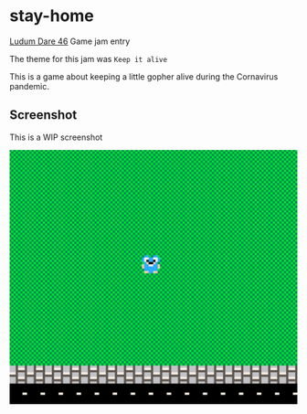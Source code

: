 # stay-home
[Ludum Dare 46](https://ldjam.com/events/ludum-dare/46) Game jam entry

The theme for this jam was `Keep it alive`

This is a game about keeping a little gopher alive during the Cornavirus pandemic.

## Screenshot

This is a WIP screenshot

![image](./screenshot.png)
